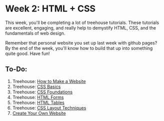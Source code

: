 # Week 2: HTML + CSS

This week, you'll be completing a lot of treehouse tutorials. These tutorials are excellent, engaging, and really help to demystify HTML, CSS, and the fundamentals of web design. 

Remember that personal website you set up last week with github pages? By the end of the week, you'll know how to build that up into something quite good. Have fun!

## To-Do:
1. Treehouse: [How to Make a Website](http://teamtreehouse.com/library/how-to-make-a-website)
2. Treehouse: [CSS Basics](http://teamtreehouse.com/library/css-basics)
3. Treehouse: [CSS Foundations](http://teamtreehouse.com/library/css-foundations)
4. Treehouse: [HTML Forms](http://teamtreehouse.com/library/html-forms)
5. Treehouse: [HTML Tables](http://teamtreehouse.com/library/html-tables)
6. Treehouse: [CSS Layout Techniques](http://teamtreehouse.com/library/css-layout-techniques)
7. [Create Your Own Website](./create_your_own_website)
